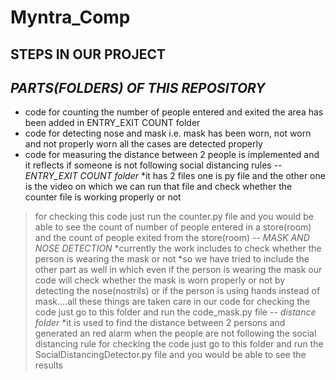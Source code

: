 # Myntra_Comp
## **STEPS IN OUR PROJECT**
*PARTS(FOLDERS) OF THIS REPOSITORY*
---
* code for counting the number of people entered and exited the area has been added in ENTRY_EXIT COUNT folder
* code for detecting nose and mask i.e. mask has been worn, not worn and not properly worn all the cases are detected properly
* code for measuring the distance between 2 people is implemented and it reflects if someone is not following social distancing rules
--
*ENTRY_EXIT COUNT folder*
*it has 2 files one is py file and the other one is the video on which we can run that file and check whether the counter file is working properly or not
>for checking this code just run the counter.py file and you would be able to see the count of number of people entered in a store(room) and the count of people exited from the store(room)
--
*MASK AND NOSE DETECTION*
*currently the work includes to check whether the person is wearing the mask or not
*so we have tried to include the other part as well in which even if the person is wearing the mask our code will check whether the mask is worn properly or not by detecting the nose(nostrils) or if the person is using hands instead of mask....all these things are taken care in our code
>for checking the code just go to this folder and run the code_mask.py file
--
*distance folder*
*it is used to find the distance between 2 persons and generated an red alarm when the people are not following the social distancing rule
>for checking the code just go to this folder and run the SocialDistancingDetector.py file and you would be able to see the results

